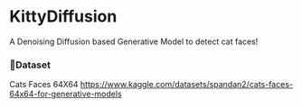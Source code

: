 # KittyDiffusion

A Denoising Diffusion based Generative Model to detect cat faces!

### 🔗Dataset
Cats Faces 64X64
https://www.kaggle.com/datasets/spandan2/cats-faces-64x64-for-generative-models
